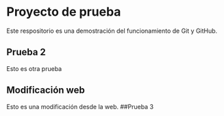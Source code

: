 # Proyecto de prueba

Este respositorio es una demostración del funcionamiento de Git y GitHub.

## Prueba 2

Esto es otra prueba

## Modificación web
Esto es una modificación desde la web.
##Prueba 3
